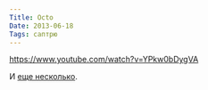 ```yaml
---
Title: Octo
Date: 2013-06-18
Tags: саптрю
---
```


https://www.youtube.com/watch?v=YPkw0bDygVA

И [еще несколько](http://mi3ch.livejournal.com/2317819.html).